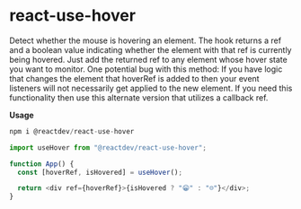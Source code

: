 # react-use-hover

Detect whether the mouse is hovering an element. The hook returns a ref and a boolean value indicating whether the element with that ref is currently being hovered. Just add the returned ref to any element whose hover state you want to monitor. One potential bug with this method: If you have logic that changes the element that hoverRef is added to then your event listeners will not necessarily get applied to the new element. If you need this functionality then use this alternate version that utilizes a callback ref.

**Usage**

```javascript
npm i @reactdev/react-use-hover
```

```javascript
import useHover from "@reactdev/react-use-hover";
```

```javascript
function App() {
  const [hoverRef, isHovered] = useHover();

  return <div ref={hoverRef}>{isHovered ? "😁" : "☹️"}</div>;
}
```
